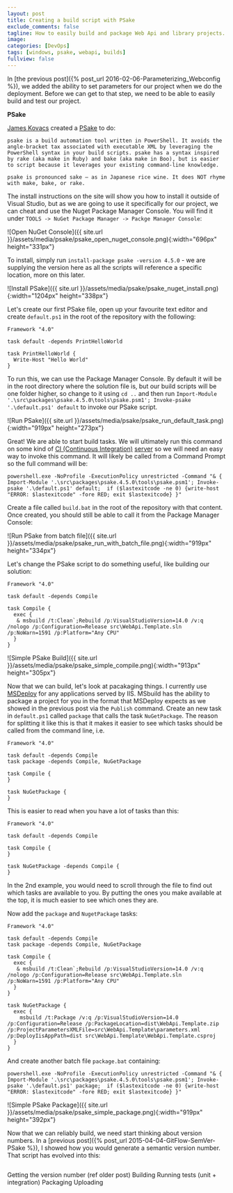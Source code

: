 ```yaml
---
layout: post
title: Creating a build script with PSake
exclude_comments: false
tagline: How to easily build and package Web Api and library projects.
image:
categories: [DevOps]
tags: [windows, psake, webapi, builds]
fullview: false
---
```


In [the previous post]({% post_url 2016-02-06-Parameterizing_Webconfig %}), we added the ability to set parameters for our project when we do the deployment. Before we can get to that step, we need to be able to easily build and test our project.

**PSake**

[James Kovacs](https://github.com/JamesKovacs) created a [PSake](https://github.com/psake/psake) to do:

~~~
psake is a build automation tool written in PowerShell. It avoids the angle-bracket tax associated with executable XML by leveraging the PowerShell syntax in your build scripts. psake has a syntax inspired by rake (aka make in Ruby) and bake (aka make in Boo), but is easier to script because it leverages your existing command-line knowledge.

psake is pronounced sake – as in Japanese rice wine. It does NOT rhyme with make, bake, or rake.
~~~

The install instructions on the site will show you how to install it outside of Visual Studio, but as we are going to use it specifically for our project, we can cheat and use the Nuget Package Manager Console. You will find it under `TOOLS -> NuGet Package Manager -> Packge Manager Console`:

![Open NuGet Console]({{ site.url }}/assets/media/psake/psake_open_nuget_console.png){:width="696px" height="331px"}

To install, simply run `install-package psake -version 4.5.0` - we are supplying the version here as all the scripts will reference a specific location, more on this later.

![Install PSake]({{ site.url }}/assets/media/psake/psake_nuget_install.png){:width="1204px" height="338px"}

Let's create our first PSake file, open up your favourite text editor and create `default.ps1` in the root of the repository with the following:

~~~
Framework "4.0"

task default -depends PrintHelloWorld

task PrintHelloWorld {
  Write-Host "Hello World"
}
~~~

To run this, we can use the Package Manager Console. By default it will be in the root directory where the solution file is, but our build scripts will be one folder higher, so change to it using `cd ..` and then run `Import-Module '.\src\packages\psake.4.5.0\tools\psake.psm1'; Invoke-psake '.\default.ps1' default` to invoke our PSake script.

![Run PSake]({{ site.url }}/assets/media/psake/psake_run_default_task.png){:width="919px" height="273px"}

Great! We are able to start build tasks. We will ultimately run this command on some kind of [CI (Continuous Integration)](https://en.wikipedia.org/wiki/Continuous_integration) [server](https://en.wikipedia.org/wiki/Comparison_of_continuous_integration_software) so we will need an easy way to invoke this command. It will likely be called from a Command Prompt so the full command will be:

~~~
powershell.exe -NoProfile -ExecutionPolicy unrestricted -Command "& { Import-Module '.\src\packages\psake.4.5.0\tools\psake.psm1'; Invoke-psake '.\default.ps1' default;  if ($lastexitcode -ne 0) {write-host "ERROR: $lastexitcode" -fore RED; exit $lastexitcode} }"
~~~

Create a file called `build.bat` in the root of the repository with that content. Once created, you should still be able to call it from the Package Manager Console:

![Run PSake from batch file]({{ site.url }}/assets/media/psake/psake_run_with_batch_file.png){:width="919px" height="334px"}

Let's change the PSake script to do something useful, like building our solution:

~~~
Framework "4.0"

task default -depends Compile

task Compile {
  exec {
   & msbuild /t:Clean`;Rebuild /p:VisualStudioVersion=14.0 /v:q /nologo /p:Configuration=Release src\WebApi.Template.sln /p:NoWarn=1591 /p:Platform="Any CPU"
  }
}
~~~

![Simple PSake Build]({{ site.url }}/assets/media/psake/psake_simple_compile.png){:width="913px" height="305px"}

Now that we can build, let's look at pacakaging things. I currently use [MSDeploy](http://www.iis.net/downloads/microsoft/web-deploy) for any applications served by IIS. MSbuild has the ability to package a project for you in the format that MSDeploy expects as we showed in the previous post via the `Publish` command. Create an new task in `default.ps1` called `package` that calls the task `NuGetPackage`. The reason for splitting it like this is that it makes it easier to see which tasks should be called from the command line, i.e.

~~~
Framework "4.0"

task default -depends Compile
task package -depends Compile, NuGetPackage

task Compile {  
}

task NuGetPackage {
}
~~~

This is easier to read when you have a lot of tasks than this:

~~~
Framework "4.0"

task default -depends Compile

task Compile {  
}

task NuGetPackage -depends Compile {
}
~~~

In the 2nd example, you would need to scroll through the file to find out which tasks are available to you. By putting the ones you make available at the top, it is much easier to see which ones they are.

Now add the `package` and `NugetPackage` tasks:

~~~
Framework "4.0"

task default -depends Compile
task package -depends Compile, NuGetPackage

task Compile {
  exec {
   & msbuild /t:Clean`;Rebuild /p:VisualStudioVersion=14.0 /v:q /nologo /p:Configuration=Release src\WebApi.Template.sln /p:NoWarn=1591 /p:Platform="Any CPU"
  }
}

task NuGetPackage {
  exec {
    msbuild /t:Package /v:q /p:VisualStudioVersion=14.0 /p:Configuration=Release /p:PackageLocation=dist\WebApi.Template.zip /p:ProjectParametersXMLFile=src\WebApi.Template\parameters.xml /p:DeployIisAppPath=dist src\WebApi.Template\WebApi.Template.csproj
  }
}
~~~

And create another batch file `package.bat` containing:

~~~
powershell.exe -NoProfile -ExecutionPolicy unrestricted -Command "& { Import-Module '.\src\packages\psake.4.5.0\tools\psake.psm1'; Invoke-psake '.\default.ps1' package;  if ($lastexitcode -ne 0) {write-host "ERROR: $lastexitcode" -fore RED; exit $lastexitcode} }"
~~~

![Simple PSake Package]({{ site.url }}/assets/media/psake/psake_simple_package.png){:width="919px" height="392px"}

Now that we can reliably build, we need start thinking about version numbers. In a [previous post]({% post_url 2015-04-04-GitFlow-SemVer-PSake %}), I showed how you would generate a semantic version number. That script has evolved into this:

~~~
~~~

 Getting the version number (ref older post)
 Building
 Running tests (unit + integration)
 Packaging
 Uploading
